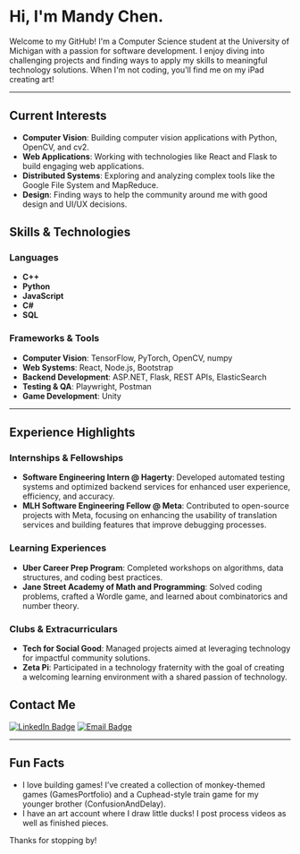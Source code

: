# Hi, I'm Mandy Chen.

Welcome to my GitHub! I'm a Computer Science student at the University of Michigan with a passion for software development. I enjoy diving into challenging projects and finding ways to apply my skills to meaningful technology solutions. When I'm not coding, you'll find me on my iPad creating art!

---

## Current Interests
- **Computer Vision**: Building computer vision applications with Python, OpenCV, and cv2.
- **Web Applications**: Working with technologies like React and Flask to build engaging web applications.
- **Distributed Systems**: Exploring and analyzing complex tools like the Google File System and MapReduce.
- **Design**: Finding ways to help the community around me with good design and UI/UX decisions.

## Skills & Technologies
### Languages
- **C++**  
- **Python**
- **JavaScript**
- **C#**
- **SQL**

### Frameworks & Tools
- **Computer Vision**: TensorFlow, PyTorch, OpenCV, numpy
- **Web Systems**: React, Node.js, Bootstrap
- **Backend Development**: ASP.NET, Flask, REST APIs, ElasticSearch
- **Testing & QA**: Playwright, Postman
- **Game Development**: Unity

---

## Experience Highlights
### Internships & Fellowships
- **Software Engineering Intern @ Hagerty**: Developed automated testing systems and optimized backend services for enhanced user experience, efficiency, and accuracy.
- **MLH Software Engineering Fellow @ Meta**: Contributed to open-source projects with Meta, focusing on enhancing the usability of translation services and building features that improve debugging processes.

### Learning Experiences
- **Uber Career Prep Program**: Completed workshops on algorithms, data structures, and coding best practices.
- **Jane Street Academy of Math and Programming**: Solved coding problems, crafted a Wordle game, and learned about combinatorics and number theory.

### Clubs & Extracurriculars
- **Tech for Social Good**: Managed projects aimed at leveraging technology for impactful community solutions.
- **Zeta Pi**: Participated in a technology fraternity with the goal of creating a welcoming learning environment with a shared passion of technology.

## Contact Me
[![LinkedIn Badge](https://img.shields.io/badge/LinkedIn-Connect-blue?style=flat&logo=linkedin)](https://www.linkedin.com/in/mandy-chen06/)
[![Email Badge](https://img.shields.io/badge/Email-Contact%20Me-red?style=flat&logo=gmail)](mailto:mandyschen06@gmail.com)

---

## Fun Facts
- I love building games! I’ve created a collection of monkey-themed games (GamesPortfolio) and a Cuphead-style train game for my younger brother (ConfusionAndDelay).
- I have an art account where I draw little ducks! I post process videos as well as finished pieces.

Thanks for stopping by!
